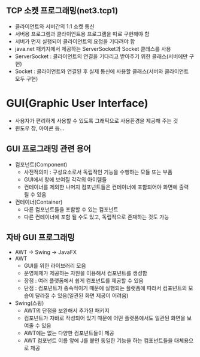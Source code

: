 ## TCP 소켓 프로그래밍(net3.tcp1)
- 클라이언트와 서버간의 1:1 소켓 통신
- 서버용 프로그램과 클라이언트용 프로그램을 따로 구현해야 함
- 서버가 먼저 실행되어 클라이언트의 요청을 기다려야 함
- java.net 패키지에서 제공하는 ServerSocket과 Socket 클래스를 사용
- ServerSocket : 클라이언트의 연결을 기다리고 받아주기 위한 클래스(서버에만 구현)
- Socket : 클라이언트와 연결된 후 실제 통신에 사용할 클래스(서버와 클라이언트 모두 구현)

# GUI(Graphic User Interface)
- 사용자가 편리하게 사용할 수 있도록 그래픽으로 사용환경을 제공해 주는 것
- 윈도우 창, 아이콘 등...

## GUI 프로그래밍 관련 용어
- 컴포넌트(Component)
	- 사전적의미 : 구성요소로서 독립적인 기능을 수행하는 모듈 또는 부품
	- GUI에서 창에 보여질 각각의 아이템들
	- 컨테이너를 제외한 나머지 컴포넌트들은 컨테이너에 포함되어야 화면에 출력 될 수 있음
- 컨테이너(Container)
	- 다른 컴포넌트들을 포함할 수 있는 컴포넌트
	- 다른 컨테이너에 포함 될 수도 있고, 독립적으로 존재하는 것도 가능
	
## 자바 GUI 프로그래밍
- AWT -> Swing -> JavaFX
- AWT
	- GUI를 위한 라이브러리 모음
	- 운영체제가 제공하는 자원을 이용해서 컴포넌트를 생성함
	- 장점 : 여러 플랫폼에서 쉽게 컴포넌트를 제공할 수 있음
	- 단점 : 컴포넌트가 종속적이기 때문에 실행되는 플랫폼에 따라서 컴포넌트의 모습이 달라질 수 있음(일관된 화면 제공이 어려움)
- Swing(스윙)
	- AWT의 단점을 보완해서 추가된 패키지
	- 컴포넌트가 자바로 작성되어 있기 때문에 어떤 플랫폼에서도 일관된 화면을 보여줄 수 있음
	- AWT에는 없는 다양한 컴포넌트들이 제공
	- AWT 컴포넌트 이름 앞에 J를 붙인 동일한 기능을 하는 컴포넌트들을 대체용으로 제공
